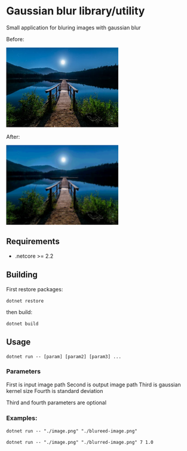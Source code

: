 # Gaussian blur library/utility

Small application for bluring images with gaussian blur

Before: 

<img src="photo.jpeg" width="300"/>

After:

<img src="photo-blurred.jpeg" width="300"/>

## Requirements
- .netcore >= 2.2 

## Building
First restore packages:
```
dotnet restore
```
then build:
```
dotnet build
```

## Usage
```
dotnet run -- [param] [param2] [param3] ...
```

### Parameters

First is input image path
Second is output image path
Third is gaussian kernel size
Fourth is standard deviation 

Third and fourth parameters are optional

### Examples: 
```
dotnet run -- "./image.png" "./blureed-image.png"
```
```
dotnet run -- "./image.png" "./blurred-image.png" 7 1.0
```
